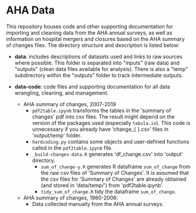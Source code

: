 # AHA Data

This repository houses code and other supporting documentation for importing and cleaning data from the AHA annual surveys, as well as information on hospital mergers and closures based on the AHA summary of changes files. The directory structure and description is listed below:

- **data**: includes descriptions of datasets used and links to raw sources where possible. This folder is separated into "inputs" (raw data) and "outputs" (clean data files available for analysis). There is also a "temp" subdirectory within the "outputs" folder to track intermediate outputs.

- **data-code**: code files and supporting documentation for all data wrangling, cleaning, and management. 
    - AHA summary of changes, 2007-2019
        - `pdf2table.ipynb` transforms the tables in the 'summary of changes' pdf into csv files. The result might depend on the version of the packages used (especially `tabula.io`). This code is unnecessary if you already have 'change_{ }.csv' files in 'output/temp' folder.
        - `hardcoding.py` contains some objects and user-defined functions called in the `pdf2table.ipynb` file.
        - `_build-changes-data.R` generates 'df_change.csv' into 'output' directory.
            - `sum_of_change-y.R` generates R dataframe `sum_of_change` from the raw csv files of 'Summary of Changes'. It is assumed that the csv files for 'Summary of Changes' are already obtained (and stored in 'data/temp/') from 'pdf2table.ipynb'.
            - `tidy_sum_of_change.R` tidy the dataframe `sum_of_change`.
    - AHA summary of changes, 1980-2006:
        - Data collected manually from the AHA annual surveys.
